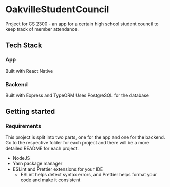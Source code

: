 # OakvilleStudentCouncil

Project for CS 2300 - an app for a certain high school student council to keep track of member attendance.

## Tech Stack
### App
Built with React Native

### Backend
Built with Express and TypeORM
Uses PostgreSQL for the database

## Getting started
### Requirements

This project is split into two parts, one for the app and one for the backend. Go to the respective folder for each project and there will be a more detailed README for each project.

* NodeJS
* Yarn package manager
* ESLint and Prettier extensions for your IDE
  * ESLint helps detect syntax errors, and Prettier helps format your code and make it consistent
